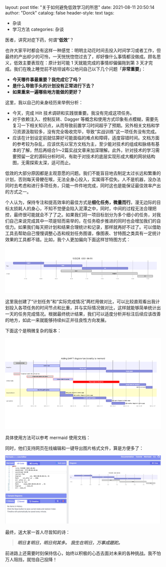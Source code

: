 layout: post
title: "关于如何避免低效学习的所思"
date: 2021-08-11 20:50:14
author:     "Dorck"
catalog: false
header-style: text
tags: 
- 杂谈
- 学习方法
categories: 杂谈

医者，讲究对症下药，何谓“**低效**”？

也许大家平时都会有这样一种感觉：明明主动花时间去投入时间学习或者工作，但最终的产出却少的可怜，一天恍恍惚惚过去了，却好像什么事情都没做成。顾名思义，低效主要表现在：原计划可能 1 天就能完成的事情却偏偏拖到第 3 天才完成。我们在晚上睡觉前不妨坦诚布公地问自己以下几个问题「**非常重要**」：

- **今天哪件事最重要？我完成它了吗？**
- **是什么导致手头的计划没有正常进行下去？**
- **如果重来一遍哪些地方能做的更好？**

这里，我以自己的亲身经历来举例分析：

- 今天，完成 Hilt 技术调研和实践很重要。我没有完成这项任务。
- 对于依赖注入、控制反转、Dagger 等概念和使用方式印象有点模糊，需要先复习一下相关知识点，从而导致前置学习时间超乎了预期。另外相关文档和学习资源汲取较多，没有完全吸收完毕，导致“实战训练”这一项任务没有完成。
- 应该在计划设定前就估算好可能面临的难点和障碍，适度容错时间。文档方面的参考较为杂乱，应该优先以官方文档为主，至少能对技术的组成和脉络有基本的了解，然后再结合1～2篇实战文章来加深理解。此外，针对技术的学习需要预留一定的源码分析时间，有助于对技术的底层实现形成大概的网状结构图，无需探索太深，适可而止。

低效的大部分原因都是主观意愿的问题。我们不能盲目地去制定太过长远和繁重的计划，否则每天骨鲠在喉，无法全身心投入，实属得不偿失。人不是机器，没办法同时去考虑和进行多项任务，只能一件件地完成，同时这也是能保证最佳效率产出的方式之一。



个人认为，保持专注和提高效率的最佳方式是**细化任务，微量而行**。漫无边际的目标太损耗人的身心，不知不觉便会陷入泥潭之中，同时，中间的过程无法合理把控，最终很可能就会不了了之。如果我们将一项目标划分为多个细小的任务，对我们自己来说完成其中一项是轻而易举的，在任务稳步推进的同时也会增加我们的自信力。如果我们每天把计划和结果合理统计和记录，那样就再好不过了。可以借助工具去帮助自己慢慢调整心态和规划任务图谱，像图表、甘特图之类具有一定统计效果的工具都不错。比如，我个人更加偏向下面这样甘特图方式：

![daily-plan-sample](./img/in-post/post-other/daily-plan-sample.png)

这里我创建了“计划任务”和“实际完成情况”两栏用做对比，可以比较直观看出我计划投入各项任务的时间节点和比重，并与实际情况做对比，这样就能够简单统计出一天的任务完成情况。根据最终统计结果，我们可以适度分析并标注后续应该改善的地方，如此一来就能够持续纠正并往良性方向发展。

下面这个是稍微复杂的版本：

![long-days-gantt](/img/in-post/post-other/long-days-gantt.png)

具体使用方法可以参考 mermaid 使用文档：

同时，他们支持网页在线编辑和一键导出图片格式文件，算是方便多了：

![mermaid-editor-sample](/img/in-post/post-other/mermaid-editor-sample.png)

最终，送大家一首人尽皆知的诗：

> ***明日复明日，明日何其多。***
> ***我生在明日，万事成蹉跎。***



前进路上还需要时刻保持信心，始终以积极的心态去面对未来的各种挑战。我不怕万人阻挡，就怕自己投降！
